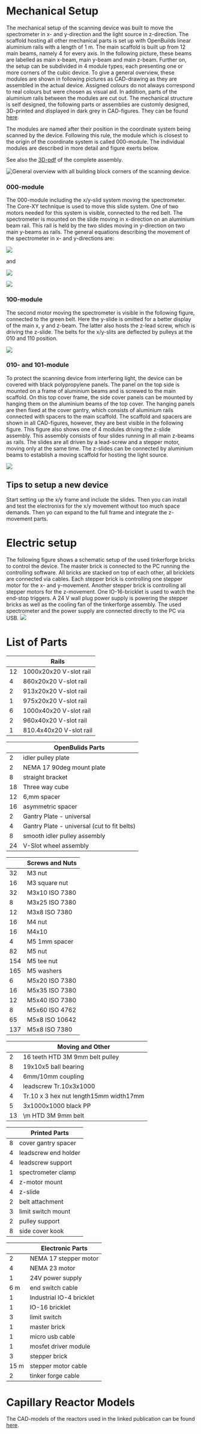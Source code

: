 # Mechanical Setup
The mechanical setup of the scanning device was built to move the spectrometer in x- and y-direction and the light source in z-direction. The scaffold hosting all other mechanical parts is set up with OpenBuilds linear aluminium rails with a length of 1 m. The main scaffold is built up from 12 main beams, namely 4 for every axis. In the following picture, these beams are labelled as main x-beam, main y-beam and main z-beam. Further on, the setup can be subdivided in 4 module types, each presenting one or more corners of the cubic device. To give a general overview, these modules are shown in following pictures as CAD-drawing as they are assembled in the actual device. Assigned colours do not always correspond to real colours but were chosen as visual aid. In addition, parts of the aluminium rails between the modules are cut out. The mechanical structure is self designed, the following parts or assemblies are customly designed, 3D-printed and displayed in dark grey in CAD-figures. They can be found [here](./ND-Radiometry-Scanner).

The modules are named after their position in the coordinate system being scanned by the device. Following this rule, the module which is closest to the origin of the coordinate system is called 000-module.  The individual modules are described in more detail and figure exerts below. 

See also the [3D-pdf](./DOCUMENTATION/ND-Radiometry-Scanner/ND-Radiometry-Scanner.pdf) of the complete assembly.

![General overview with all building block corners of the scanning device.](./../IMAGES/Box_overview.png)

### 000-module

The 000-module including the x/y-slid system moving the spectrometer. The Core-XY technique is used to move this slide system. One of two motors needed for this system is visible, connected to the red belt. The spectrometer is mounted on the slide moving in x-direction on an aluminium beam rail. This rail is held by the two slides moving in y-direction on two main y-beams as rails. The general equations describing the movement of the spectrometer in x- and y-directions are:

![](./../IMAGES/Dx.png)

and

![](./../IMAGES/Dy.png)

![](./../IMAGES/000-module.png)


### 100-module
The second motor moving the spectrometer is visible in the following figure, connected to the green belt. Here the y-slide is omitted for a better display of the main x, y and z-beam. The latter also hosts the z-lead screw, which is driving the z-slide. The belts for the x/y-slits are deflected by pulleys at the 010 and 110 position. 

![](./../IMAGES/100-module.png)

### 010- and 101-module
To protect the scanning device from interfering light, the device can be covered with black polypropylene panels. The panel on the top side is mounted on a frame of aluminium beams and is screwed to the main scaffold. On this top cover frame, the side cover panels can be mounted by hanging them on the aluminium beams of the top cover. The hanging panels are then fixed at the cover gantry, which consists of aluminium rails connected with spacers to the main scaffold. The scaffold and spacers are shown in all CAD-figures, however, they are best visible in the following figure. This figure also shows one of 4 modules driving the z-slide assembly. This assembly consists of four slides running in all main z-beams as rails. The slides are all driven by a lead-screw and a stepper motor, moving only at the same time. The z-slides can be connected by aluminium beams to establish a moving scaffold for hosting the light source.

![](./../IMAGES/010+101-module.png)
## Tips to setup a new device

Start setting up the x/y frame and include the slides. Then you can install and test the electronixs for the x/y movement without too much space demands. Then yo can expand to the full frame and integrate the z-movement parts.

# Electric setup
The following figure shows a schematic setup of the used tinkerforge bricks to control the device. The master brick is connected to the PC running the controlling software. All bricks are stacked on top of each other, all bricklets are connected via cables. Each stepper brick is controlling one stepper motor for the x- and y-movement. Another stepper brick is controlling all stepper motors for the z-movement. One IO-16-bricklet is used to watch the end-stop triggers. A 24 V wall plug power supply is powering the stepper bricks as well as the cooling fan of the tinkerforge assembly. The used spectrometer and the power supply are connected directly to the PC via USB.
![](./../IMAGES/Tinkerforge.png)

# List of Parts


|  | Rails |
| --- | --- |
|12	|1000x20x20 V-slot rail|
|4	|860x20x20 V-slot rail|
|2	|913x20x20 V-slot rail|
|1	|975x20x20 V-slot rail|
|6	|1000x40x20 V-slot rail|
|2	|960x40x20 V-slot rail|
|1	|810.4x40x20 V-slot rail|

|	|OpenBulids Parts|
| --- | --- |
|2	 |idler pulley plate|
|2	 |NEMA 17 90deg mount plate|
|8	 |straight bracket|
|18	 |Three way cube|
|12	|6\,mm spacer|
|16	|asymmetric spacer|
|2	|Gantry Plate - universal|
|4	|Gantry Plate - universal (cut to fit belts)|
|8	|smooth idler pulley assembly|
|24	|V-Slot wheel assembly|

| | Screws and Nuts|
| --- | --- |
|32	|M3 nut|
|16	|M3 square nut|
|32	|M3x10 ISO 7380|
|8	|M3x25 ISO 7380|
|12	|M3x8 ISO 7380|
|16	|M4 nut|
|16	|M4x10|
|4	|M5 1mm spacer|
|82	|M5 nut|
|154	|M5 tee nut|
|165	|M5 washers|
|6	|M5x20 ISO 7380|
|16	|M5x35 ISO 7380|
|12	|M5x40 ISO 7380|
|8	|M5x60 ISO 4762|
|65	|M5x8 ISO 10642|
|137	|M5x8 ISO 7380|
	
| | Moving and Other|
| --- | --- |
|2	 |16 teeth HTD 3M  9mm belt pulley|
|8	 |19x10x5 ball bearing|
|4	 |6mm/10mm coupling|
|4	 |leadscrew Tr.10x3x1000|
|4	 |Tr.10 x 3 hex nut length15mm width17mm|
|5	|3x1000x1000 black PP |
|13|\m	HTD 3M  9mm belt|

| | Printed Parts|
| --- | --- |
|8	 |cover gantry spacer|
|4	 |leadscrew end holder|
|4	 |leadscrew support|
|1	 |spectrometer clamp |
|4	 |z-motor mount|
|4	 |z-slide|
|2	|belt attachment|
|3	|limit switch mount|
|2	|pulley support|
|8	|side cover kook|
	
| | Electronic Parts|
| --- | --- |
|2	 |NEMA 17 stepper motor|
|4	 |NEMA 23 motor|
|1	|24V power supply|
|6 m|	end switch cable|
|1	|Industrial IO-4 bricklet|
|1	|IO-16 bricklet|
|3	|limit switch|
|1	|master brick|
|1	|micro usb cable|
|1	|mosfet driver module|
|3	|stepper brick|
|15 m|	stepper motor cable|
|2	|tinker forge cable|



# Capillary Reactor Models

The CAD-models of the reactors used in the linked publication can be found [here](./Reactors/).